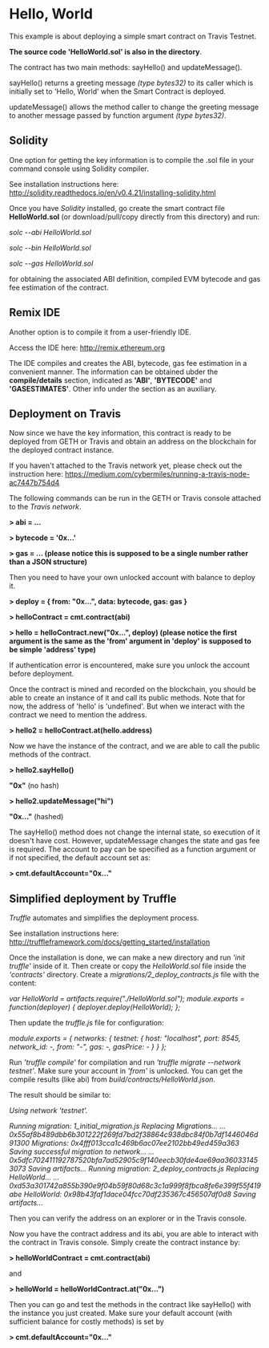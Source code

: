 # Hello, World

This example is about deploying a simple smart contract on Travis Testnet.

**The source code 'HelloWorld.sol' is also in the directory**.

The contract has two main methods: sayHello() and updateMessage(). 

sayHello() returns a greeting message *(type bytes32)* to its caller which is initially set to 'Hello, World' when the Smart Contract is deployed.  

updateMessage() allows the method caller to change the greeting message to another message passed by function argument *(type bytes32)*.  

## Solidity

One option for getting the key information is to compile the .sol file in your command console using Solidity compiler.

See installation instructions here: <http://solidity.readthedocs.io/en/v0.4.21/installing-solidity.html>

Once you have *Solidity* installed, go create the smart contract file **HelloWorld.sol** (or download/pull/copy directly from this directory) and run:

  *solc --abi HelloWorld.sol*
  
  *solc --bin HelloWorld.sol*
  
  *solc --gas HelloWorld.sol*
  
for obtaining the associated ABI definition, compiled EVM bytecode and gas fee estimation of the contract.

## Remix IDE

Another option is to compile it from a user-friendly IDE.

Access the IDE here: <http://remix.ethereum.org>

The IDE compiles and creates the ABI, bytecode, gas fee estimation in a convenient manner. The information can be obtained ubder the **compile/details** section, indicated as **'ABI'**, **'BYTECODE'** and **'GASESTIMATES'**. Other info under the section as an auxiliary.

## Deployment on Travis 

Now since we have the key information, this contract is ready to be deployed from GETH or Travis and obtain an address on the blockchain for the deployed contract instance. 

If you haven't attached to the Travis network yet, please check out the instruction here: <https://medium.com/cybermiles/running-a-travis-node-ac7447b754d4>

The following commands can be run in the GETH or Travis console attached to the *Travis network*.

**> abi = ...**

**> bytecode = '0x...'**

**> gas = ... (please notice this is supposed to be a single number rather than a JSON structure)**

Then you need to have your own unlocked account with balance to deploy it.

**> deploy = { from: "0x...", data: bytecode, gas: gas }**

**> helloContract = cmt.contract(abi)**

**> hello = helloContract.new("0x...", deploy) (please notice the first argument is the same as the 'from' argument in 'deploy' is supposed to be simple 'address' type)**

If authentication error is encountered, make sure you unlock the account before deployment.

Once the contract is mined and recorded on the blockchain, you should be able to create an instance of it and call its public methods. Note that for now, the address of 'hello' is 'undefined'. But when we interact with the contract we need to mention the address.

**> hello2 = helloContract.at(hello.address)**

Now we have the instance of the contract, and we are able to call the public methods of the contract.

**> hello2.sayHello()**

**"0x"** (no hash)

**> hello2.updateMessage("hi")**

**"0x..."** (hashed)

The sayHello() method does not change the internal state, so execution of it doesn't have cost. However, updateMessage changes the state and gas fee is required. The account to pay can be specified as a function argument or if not specified, the default account set as: 

**> cmt.defaultAccount="0x..."**

## Simplified deployment by Truffle

*Truffle* automates and simplifies the deployment process. 

See installation instructions here: <http://truffleframework.com/docs/getting_started/installation>

Once the installation is done, we can make a new directory and run *'init truffle'* inside of it. Then create or copy the *HelloWorld.sol* file inside the *'contracts'* directory. Create a *migrations/2_deploy_contracts.js* file with the content:

*var HelloWorld = artifacts.require("./HelloWorld.sol");
module.exports = function(deployer) {
  deployer.deploy(HelloWorld);
};*

Then update the *truffle.js* file for configuration:

*module.exports = {*
 *networks: {
   testnet: {
     host: "localhost",
     port: 8545,
     network_id: -,
     from: "-",
     gas: -,
     gasPrice: -
   }
 }
};*

Run *'truffle compile'* for compilation and run *'truffle migrate --network testnet'*. Make sure your account in *'from'* is unlocked. You can get the compile results (like abi) from *build/contracts/HelloWorld.json*.

The result should be similar to:

*Using network 'testnet'.*

*Running migration: 1_initial_migration.js
  Replacing Migrations...
  ... 0x55af8b489dbb6b301222f269fd7bd2f38864c938dbc84f0b7df1446046d91300
  Migrations: 0x4fff013cca1c469b6ac07ee2102bb49ed459a363
Saving successful migration to network...
  ... 0x5dfc702411192787520bfa7ad52905c9f140eecb30fde4ae69aa360331453073
Saving artifacts...
Running migration: 2_deploy_contracts.js
  Replacing HelloWorld...
  ... 0xd53a301742a855b390e9f04b59f80d68c3c1a999f8fbca8fe6e399f55f419abe
  HelloWorld: 0x98b43faf1dace04fcc70df235367c456507df0d8
Saving artifacts...*

Then you can verify the address on an explorer or in the Travis console. 

Now you have the contract address and its abi, you are able to interact with the contract in Travis console. Simply create the contract instance by:

**> helloWorldContract = cmt.contract(abi)**

and 

**> helloWorld = helloWorldContract.at("0x...")**

Then you can go and test the methods in the contract like sayHello() with the instance you just created. Make sure your default account (with sufficient balance for costly methods) is set by

**> cmt.defaultAccount="0x..."**




